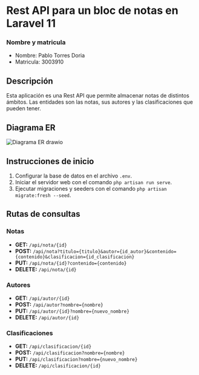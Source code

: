# Rest API para un bloc de notas en Laravel 11

### Nombre y matricula
- Nombre: Pablo Torres Doria
- Matricula: 3003910

## Descripción
Esta aplicación es una Rest API que permite almacenar notas de distintos ámbitos. Las entidades son las notas, sus autores y las clasificaciones que pueden tener.

## Diagrama ER
![Diagrama ER drawio](https://github.com/PabloDoria/NOTES-API-REST/assets/87738319/9d4b5295-f07a-453a-9e8d-40f77ebe90f9)

## Instrucciones de inicio
1. Configurar la base de datos en el archivo `.env`.
2. Iniciar el servidor web con el comando `php artisan run serve`.
3. Ejecutar migraciones y seeders con el comando `php artisan migrate:fresh --seed`.

## Rutas de consultas

### Notas
- **GET:** `/api/nota/{id}`
- **POST:** `/api/nota?titulo={titulo}&autor={id_autor}&contenido={contenido}&clasificacion={id_clasificacion}`
- **PUT:** `/api/nota/{id}?contenido={contenido}`
- **DELETE:** `/api/nota/{id}`

### Autores
- **GET:** `/api/autor/{id}`
- **POST:** `/api/autor?nombre={nombre}`
- **PUT:** `/api/autor/{id}?nombre={nuevo_nombre}`
- **DELETE:** `/api/autor/{id}`

### Clasificaciones
- **GET:** `/api/clasificacion/{id}`
- **POST:** `/api/clasificacion?nombre={nombre}`
- **PUT:** `/api/clasificacion?nombre={nuevo_nombre}`
- **DELETE:** `/api/clasificacion/{id}`

